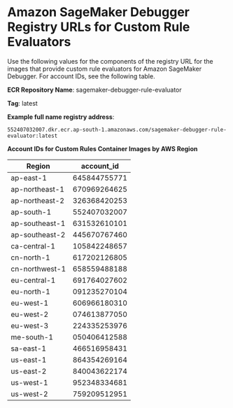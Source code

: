 # Amazon SageMaker Debugger Registry URLs for Custom Rule Evaluators<a name="debuger-custom-rule-registry-ids"></a>

Use the following values for the components of the registry URL for the images that provide custom rule evaluators for Amazon SageMaker Debugger\. For account IDs, see the following table\.

**ECR Repository Name**: sagemaker\-debugger\-rule\-evaluator 

**Tag**: latest 

**Example full name registry address**: 

`552407032007.dkr.ecr.ap-south-1.amazonaws.com/sagemaker-debugger-rule-evaluator:latest`


**Account IDs for Custom Rules Container Images by AWS Region**  

| Region | account\_id | 
| --- | --- | 
| ap\-east\-1 |  645844755771  | 
| ap\-northeast\-1 |  670969264625   | 
| ap\-northeast\-2 |  326368420253  | 
| ap\-south\-1 |  552407032007  | 
| ap\-southeast\-1 |  631532610101  | 
| ap\-southeast\-2 |  445670767460  | 
| ca\-central\-1 |  105842248657  | 
| cn\-north\-1 |  617202126805  | 
| cn\-northwest\-1 |  658559488188  | 
| eu\-central\-1 |  691764027602  | 
| eu\-north\-1 |  091235270104  | 
| eu\-west\-1 |  606966180310  | 
| eu\-west\-2 |  074613877050  | 
| eu\-west\-3 |  224335253976  | 
| me\-south\-1 |  050406412588  | 
| sa\-east\-1 |  466516958431  | 
| us\-east\-1 |  864354269164  | 
| us\-east\-2 |  840043622174  | 
| us\-west\-1 |  952348334681  | 
| us\-west\-2 |  759209512951  | 